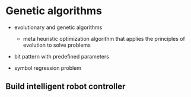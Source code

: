 # Genetic algorithms 
- evolutionary and genetic algorithms
    - meta heuristic optimization algorithm that applies the principles of evolution to solve problems

- bit pattern with predefined parameters
- symbol regression problem





## Build intelligent robot controller